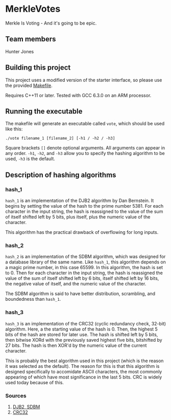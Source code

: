 # MerkleVotes

Merkle Is Voting - And it's going to be epic.

## Team members

Hunter Jones

## Building this project

This project uses a modified version of the starter interface, so please use the provided [Makefile](Makefile).

Requires C++11 or later. Tested with GCC 6.3.0 on an ARM processor.

## Running the executable

The makefile will generate an executable called `vote`, which should be used like this:

```
./vote filename_1 [filename_2] [-h1 / -h2 / -h3]
```

Square brackets `[]` denote optional arguments. All arguments can appear in any order. `-h1`, `-h2`, and `-h3` allow you to specify the hashing algorithm to be used, `-h3` is the default.

## Description of hashing algorithms

### hash_1

`hash_1` is an implementation of the DJB2 algorithm by Dan Bernstein. It begins by setting the value of the hash to the prime number 5381. For each character in the input string, the hash is reassigned to the value of the sum of itself shifted left by 5 bits, plus itself, plus the numeric value of the character.

This algorithm has the practical drawback of overflowing for long inputs.

### hash_2

`hash_2` is an implementation of the SDBM algorithm, which was designed for a database library of the same name. Like `hash_1`, this algorithm depends on a magic prime number, in this case 65599. In this algorithm, the hash is set to 0. Then for each character in the input string, the hash is reassigned the value of the sum of itself shifted left by 6 bits, itself shifted left by 16 bits, the negative value of itself, and the numeric value of the character.

The SDBM algorithm is said to have better distribution, scrambling, and boundedness than `hash_1`.

### hash_3

`hash_3` is an implementation of the CRC32 (cyclic redundancy check, 32-bit) algorithm. Here, a the starting value of the hash is 0. Then, the highest 5 bits of the hash are stored for later use. The hash is shifted left by 5 bits, then bitwise XORd with the previously saved highest five bits, bitshifted by 27 bits. The hash is then XOR'd by the numeric value of the current character.

This is probably the best algorithm used in this project (which is the reason it was selected as the default). The reason for this is that this algorithm is designed specifically to accomidate ASCII characters, the most commonly appearing of which have most significance in the last 5 bits. CRC is widely used today because of this.

### Sources

1. [DJB2, SDBM](http://www.cse.yorku.ca/~oz/hash.html)
2. [CRC32](https://www.cs.hmc.edu/~geoff/classes/hmc.cs070.200101/homework10/hashfuncs.html)
